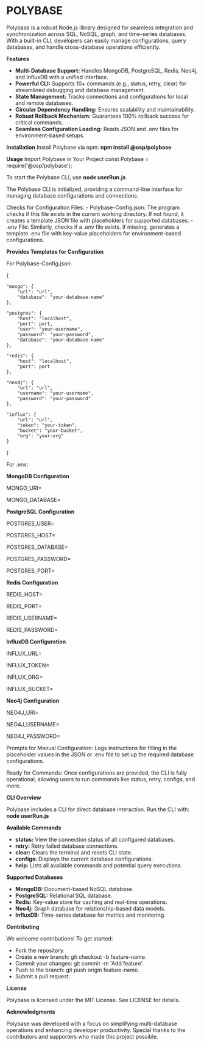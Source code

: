 <b><h1>POLYBASE</h1></b>

Polybase is a robust Node.js library designed for seamless integration and synchronization across SQL, NoSQL, graph, and time-series databases. With a built-in CLI, developers can easily manage configurations, query databases, and handle cross-database operations efficiently.

<b>Features</b>
- <b>Multi-Database Support:</b> Handles MongoDB, PostgreSQL, Redis, Neo4j, and InfluxDB with a unified interface.
- <b>Powerful CLI:</b> Supports 10+ commands (e.g., status, retry, clear) for streamlined debugging and database management.
- <b>State Management:</b> Tracks connections and configurations for local and remote databases.
- <b>Circular Dependency Handling:</b> Ensures scalability and maintainability.
- <b>Robust Rollback Mechanism:</b> Guarantees 100% rollback success for critical commands.
- <b>Seamless Configuration Loading:</b> Reads JSON and .env files for environment-based setups.

<b>Installation</b>
Install Polybase via npm:
<b>npm install @osp/polybase</b>

<b>Usage</b>
Import Polybase in Your Project
const Polybase = require('@osp/polybase');

To start the Polybase CLI, use <b>node userRun.js</b>. 

The Polybase CLI is initialized, providing a command-line interface for managing database configurations and connections. 

Checks for Configuration Files:
    - Polybase-Config.json: The program checks if this file exists in the current working directory. If not found, it creates a template JSON file with placeholders for supported databases.
    - .env File: Similarly, checks if a .env file exists. If missing, generates a template .env file with key-value placeholders for environment-based configurations.

<b>Provides Templates for Configuration</b>

For Polybase-Config.json:


{

    "mongo": {
        "url": "url",
        "database": "your-database-name"
    },

    "postgres": {
        "host": "localhost",
        "port": port,
        "user": "your-username",
        "password": "your-password",
        "database": "your-database-name"
    },

    "redis": {
        "host": "localhost",
        "port": port
    },

    "neo4j": {
        "url": "url",
        "username": "your-username",
        "password": "your-password"
    },

    "influx": {
        "url": "url",
        "token": "your-token",
        "bucket": "your-bucket",
        "org": "your-org"
    }

}

For .env:

<b>MongoDB Configuration</b>

MONGO_URI=

MONGO_DATABASE=

<b>PostgreSQL Configuration</b>

POSTGRES_USER=

POSTGRES_HOST=

POSTGRES_DATABASE=

POSTGRES_PASSWORD=

POSTGRES_PORT=

<b>Redis Configuration</b>

REDIS_HOST=

REDIS_PORT=

REDIS_USERNAME=

REDIS_PASSWORD=

<b>InfluxDB Configuration</b>

INFLUX_URL=

INFLUX_TOKEN=

INFLUX_ORG=

INFLUX_BUCKET=


<b>Neo4j Configuration</b>

NEO4J_URI=

NEO4J_USERNAME=

NEO4J_PASSWORD=

Prompts for Manual Configuration: Logs instructions for filling in the placeholder values in the JSON or .env file to set up the required database configurations.

Ready for Commands: Once configurations are provided, the CLI is fully operational, allowing users to run commands like status, retry, configs, and more.

<b>CLI Overview</b>

Polybase includes a CLI for direct database interaction. Run the CLI with: <b>node userRun.js</b>

<b>Available Commands</b>
- <b>status:</b> View the connection status of all configured databases.
- <b>retry:</b> Retry failed database connections.
- <b>clear:</b> Clears the terminal and resets CLI state.
- <b>configs:</b> Displays the current database configurations.
- <b>help:</b> Lists all available commands and potential query executions.


<b>Supported Databases</b>
- <b>MongoDB:</b> Document-based NoSQL database.
- <b>PostgreSQL:</b> Relational SQL database.
- <b>Redis:</b> Key-value store for caching and real-time operations.
- <b>Neo4j:</b> Graph database for relationship-based data models.
- <b>InfluxDB:</b> Time-series database for metrics and monitoring.


<b>Contributing</b>

We welcome contributions! To get started:
- Fork the repository.
- Create a new branch: git checkout -b feature-name.
- Commit your changes: git commit -m 'Add feature'.
- Push to the branch: git push origin feature-name.
- Submit a pull request.

<b>License</b>

Polybase is licensed under the MIT License. See LICENSE for details.

<b>Acknowledgments</b>

Polybase was developed with a focus on simplifying multi-database operations and enhancing developer productivity. Special thanks to the contributors and supporters who made this project possible.